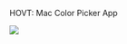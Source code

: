 HOVT: Mac Color Picker App

![](https://raw.githubusercontent.com/sufian/HOVT-Mac-Color-Picker-App/master/artwork.png)